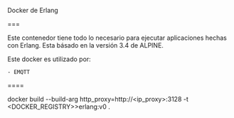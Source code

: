 
Docker de Erlang

===

Este contenedor tiene todo lo necesario para ejecutar aplicaciones hechas con Erlang. Esta básado en la versión 3.4 de ALPINE.

Este docker es utilizado por:

	- EMQTT

====

docker build --build-arg http_proxy=http://<ip_proxy>:3128 -t <DOCKER_REGISTRY>>erlang:v0 .
